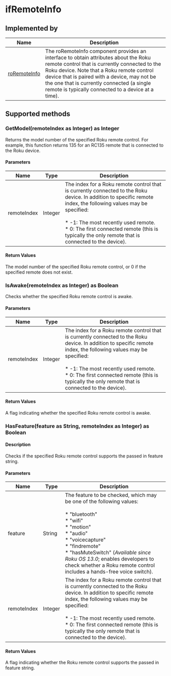 ifRemoteInfo
============

Implemented by
--------------

| Name | Description |
| --- | --- |
| [roRemoteInfo](/docs/references/brightscript/components/roremoteinfo.md "roRemoteInfo") | The roRemoteInfo component provides an interface to obtain attributes about the Roku remote control that is currently connected to the Roku device. Note that a Roku remote control device that is paired with a device, may not be the one that is currently connected (a single remote is typically connected to a device at a time). |

Supported methods
-----------------

### GetModel(remoteIndex as Integer) as Integer

Returns the model number of the specified Roku remote control. For example, this function returns 135 for an RC135 remote that is connected to the Roku device.

#### Parameters

| Name | Type | Description |
| --- | --- | --- |
| remoteIndex | Integer | The index for a Roku remote control that is currently connected to the Roku device. In addition to specific remote index, the following values may be specified:  <br><br>*   \-1: The most recently used remote.<br>*   0: The first connected remote (this is typically the only remote that is connected to the device). |

#### Return Values

The model number of the specified Roku remote control, or 0 if the specified remote does not exist.

### IsAwake(remoteIndex as Integer) as Boolean

Checks whether the specified Roku remote control is awake.

#### Parameters

| Name | Type | Description |
| --- | --- | --- |
| remoteIndex | Integer | The index for a Roku remote control that is currently connected to the Roku device. In addition to specific remote index, the following values may be specified:  <br><br>*   \-1: The most recently used remote.<br>*   0: The first connected remote (this is typically the only remote that is connected to the device). |

#### Return Values

A flag indicating whether the specified Roku remote control is awake.

### HasFeature(feature as String, remoteIndex as Integer) as Boolean

#### Description

Checks if the specified Roku remote control supports the passed in feature string.

#### Parameters

| Name | Type | Description |
| --- | --- | --- |
| feature | String | The feature to be checked, which may be one of the following values:<br><br>*   "bluetooth"<br>*   "wifi"<br>*   "motion"<br>*   "audio"<br>*   "voicecapture"<br>*   "findremote"<br>*   "hasMuteSwitch" (_Available since Roku OS 13.0_; enables developers to check whether a Roku remote control includes a hands-free voice switch). |
| remoteIndex | Integer | The index for a Roku remote control that is currently connected to the Roku device. In addition to specific remote index, the following values may be specified:  <br><br>*   \-1: The most recently used remote.<br>*   0: The first connected remote (this is typically the only remote that is connected to the device). |

#### Return Values

A flag indicating whether the Roku remote control supports the passed in feature string.